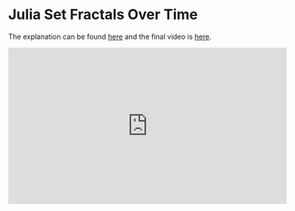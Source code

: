 # Julia Set Fractals Over Time

The explanation can be found [here](https://rahulpai.co.uk/optimising-a-julia-fractal-animation.html) and the final video is [here](https://youtu.be/oNpR1SvzMXE).

<iframe width="560" height="315" src="https://www.youtube-nocookie.com/embed/oNpR1SvzMXE?si=T5EzRsu-Jw9FG-Oa" title="YouTube video player" frameborder="0" allow="accelerometer; autoplay; clipboard-write; encrypted-media; gyroscope; picture-in-picture; web-share" allowfullscreen></iframe>
